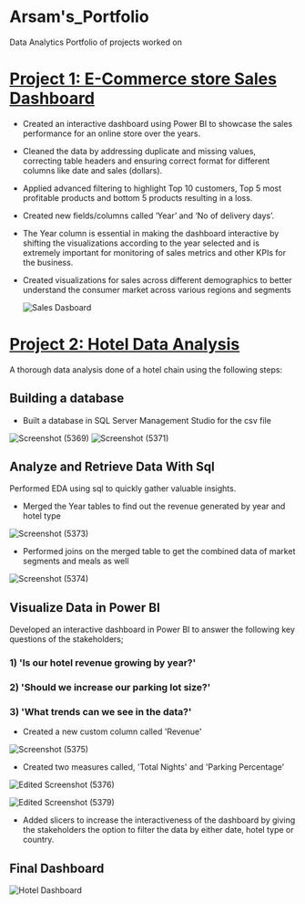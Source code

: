 # Arsam's_Portfolio
Data Analytics Portfolio of projects worked on
# [Project 1: E-Commerce store Sales Dashboard](https://github.com/ArsamData/Arsam_Portfolio/blob/main/Sales%20Dashboard.pbix)
* Created an interactive dashboard using Power BI to showcase the sales performance for an online store over the years.
* Cleaned the data by addressing duplicate and missing values, correcting table headers and ensuring correct format for different columns like date and sales (dollars).
* Applied advanced filtering to highlight Top 10 customers, Top 5 most profitable products and bottom 5 products resulting in a loss.
* Created new fields/columns called ‘Year’ and ‘No of delivery days’.
* The Year column is essential in making the dashboard interactive by shifting the visualizations according to the year selected and is extremely important for monitoring of sales metrics and other KPIs for the business. 
* Created visualizations for sales across different demographics to better understand the consumer market across various regions and segments

  ![Sales Dasboard](https://github.com/ArsamData/Arsam_Portfolio/assets/139151109/ab3db838-77b3-4a27-a0fe-6704147d535a)

# [Project 2: Hotel Data Analysis](https://github.com/ArsamData/Arsam_Portfolio/blob/main/Hotels.pbix)
  A thorough data analysis done of a hotel chain using the following steps:
   ## Building a database
 * Built a database in SQL Server Management Studio for the csv file
   
  ![Screenshot (5369)](https://github.com/ArsamData/Arsam_Portfolio/assets/139151109/b87502a4-c1c5-4eb5-836a-c6b4c65c4c26)
  ![Screenshot (5371)](https://github.com/ArsamData/Arsam_Portfolio/assets/139151109/7681e1e3-086e-4ad3-baf3-eb6c2019e161)
  
  ## Analyze and Retrieve Data With Sql
Performed EDA using sql to quickly gather valuable insights.
  * Merged the Year tables to find out the revenue generated by year and hotel type
    
  ![Screenshot (5373)](https://github.com/ArsamData/Arsam_Portfolio/assets/139151109/06d4f5f5-364c-4793-abc7-600164df080b)
  
  * Performed joins on the merged table to get the combined data of market segments and meals as well
    
  ![Screenshot (5374)](https://github.com/ArsamData/Arsam_Portfolio/assets/139151109/8bc2776b-4084-4974-b9f6-51a41262129c)

  ## Visualize Data in Power BI
  Developed an interactive dashboard in Power BI to answer the following key questions of the stakeholders;
  ### 1) 'Is our hotel revenue growing by year?'
  ### 2) 'Should we increase our parking lot size?'
  ### 3) 'What trends can we see in the data?'

* Created a new custom column called 'Revenue'
  
![Screenshot (5375)](https://github.com/ArsamData/Arsam_Portfolio/assets/139151109/3fb7853b-6520-4f6d-9109-c0f0ccf0b95f)

* Created two measures called, 'Total Nights' and 'Parking Percentage'
  
![Edited Screenshot (5376)](https://github.com/ArsamData/Arsam_Portfolio/assets/139151109/2c51100d-647a-4311-9136-91f347c98b3d)



![Edited Screenshot (5379)](https://github.com/ArsamData/Arsam_Portfolio/assets/139151109/7bbdfee0-9b7b-47b3-8b97-428664921249)



* Added slicers to increase the interactiveness of the dashboard by giving the stakeholders the option to filter the data by either date, hotel type or country.



## Final Dashboard
![Hotel Dashboard](https://github.com/ArsamData/Arsam_Portfolio/assets/139151109/22609b9e-010c-428d-83ee-6d938c4374e2)

  
  


